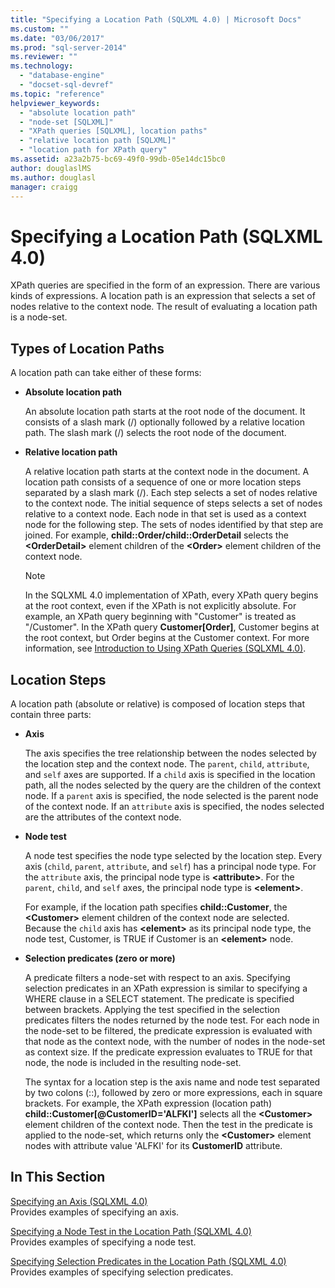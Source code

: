 ```yaml
---
title: "Specifying a Location Path (SQLXML 4.0) | Microsoft Docs"
ms.custom: ""
ms.date: "03/06/2017"
ms.prod: "sql-server-2014"
ms.reviewer: ""
ms.technology: 
  - "database-engine"
  - "docset-sql-devref"
ms.topic: "reference"
helpviewer_keywords: 
  - "absolute location path"
  - "node-set [SQLXML]"
  - "XPath queries [SQLXML], location paths"
  - "relative location path [SQLXML]"
  - "location path for XPath query"
ms.assetid: a23a2b75-bc69-49f0-99db-05e14dc15bc0
author: douglaslMS
ms.author: douglasl
manager: craigg
---
```

# Specifying a Location Path (SQLXML 4.0)
  XPath queries are specified in the form of an expression. There are various kinds of expressions. A location path is an expression that selects a set of nodes relative to the context node. The result of evaluating a location path is a node-set.  
  
## Types of Location Paths  
 A location path can take either of these forms:  
  
-   **Absolute location path**  
  
     An absolute location path starts at the root node of the document. It consists of a slash mark (/) optionally followed by a relative location path. The slash mark (/) selects the root node of the document.  
  
-   **Relative location path**  
  
     A relative location path starts at the context node in the document. A location path consists of a sequence of one or more location steps separated by a slash mark (/). Each step selects a set of nodes relative to the context node. The initial sequence of steps selects a set of nodes relative to a context node. Each node in that set is used as a context node for the following step. The sets of nodes identified by that step are joined. For example, **child::Order/child::OrderDetail** selects the **\<OrderDetail>** element children of the **\<Order>** element children of the context node.  
  
    > [!NOTE]  
    >  In the SQLXML 4.0 implementation of XPath, every XPath query begins at the root context, even if the XPath is not explicitly absolute. For example, an XPath query beginning with "Customer" is treated as "/Customer". In the XPath query **Customer[Order]**, Customer begins at the root context, but Order begins at the Customer context. For more information, see [Introduction to Using XPath Queries &#40;SQLXML 4.0&#41;](../introduction-to-using-xpath-queries-sqlxml-4-0.md).  
  
## Location Steps  
 A location path (absolute or relative) is composed of location steps that contain three parts:  
  
-   **Axis**  
  
     The axis specifies the tree relationship between the nodes selected by the location step and the context node. The `parent`, `child`, `attribute`, and `self` axes are supported. If a `child` axis is specified in the location path, all the nodes selected by the query are the children of the context node. If a `parent` axis is specified, the node selected is the parent node of the context node. If an `attribute` axis is specified, the nodes selected are the attributes of the context node.  
  
-   **Node test**  
  
     A node test specifies the node type selected by the location step. Every axis (`child`, `parent`, `attribute`, and `self`) has a principal node type. For the `attribute` axis, the principal node type is **\<attribute>**. For the `parent`, `child`, and `self` axes, the principal node type is **\<element>**.  
  
     For example, if the location path specifies **child::Customer**, the **\<Customer>** element children of the context node are selected. Because the `child` axis has **\<element>** as its principal node type, the node test, Customer, is TRUE if Customer is an **\<element>** node.  
  
-   **Selection predicates (zero or more)**  
  
     A predicate filters a node-set with respect to an axis. Specifying selection predicates in an XPath expression is similar to specifying a WHERE clause in a SELECT statement. The predicate is specified between brackets. Applying the test specified in the selection predicates filters the nodes returned by the node test. For each node in the node-set to be filtered, the predicate expression is evaluated with that node as the context node, with the number of nodes in the node-set as context size. If the predicate expression evaluates to TRUE for that node, the node is included in the resulting node-set.  
  
     The syntax for a location step is the axis name and node test separated by two colons (::), followed by zero or more expressions, each in square brackets. For example, the XPath expression (location path) **child::Customer[@CustomerID='ALFKI']** selects all the **\<Customer>** element children of the context node. Then the test in the predicate is applied to the node-set, which returns only the **\<Customer>** element nodes with attribute value 'ALFKI' for its **CustomerID** attribute.  
  
## In This Section  
 [Specifying an Axis &#40;SQLXML 4.0&#41;](specifying-an-axis-sqlxml-4-0.md)  
 Provides examples of specifying an axis.  
  
 [Specifying a Node Test in the Location Path &#40;SQLXML 4.0&#41;](specifying-a-node-test-in-the-location-path-sqlxml-4-0.md)  
 Provides examples of specifying a node test.  
  
 [Specifying Selection Predicates in the Location Path &#40;SQLXML 4.0&#41;](specifying-selection-predicates-in-the-location-path-sqlxml-4-0.md)  
 Provides examples of specifying selection predicates.  
  
  

